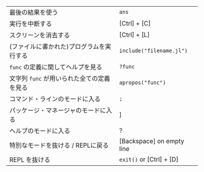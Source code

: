 |                                        |                              |
| -------------------------------------- | ---------------------------- |
| 最後の結果を使う              | `ans`                        |
| 実行を中断する                | \[Ctrl\] + \[C\]             |
| スクリーンを消去する                  | \[Ctrl\] + \[L\]             |
| (ファイルに書かれた)プログラムを実行する       | `include("filename.jl")`     |
| `func` の定義に関してヘルプを見る   | `?func`                      |
| 文字列 `func` が用いられた全ての定義を見る | `apropos("func")`            |
| コマンド・ラインのモードに入る        | `;`                          |
| パッケージ・マネージャのモードに入る           | \]                           |
| ヘルプのモードに入る                 | ?                            |
| 特別なモードを抜ける / REPLに戻る  | \[Backspace\] on empty line  |
| REPL を抜ける                   | `exit()` or \[Ctrl\] + \[D\] |
